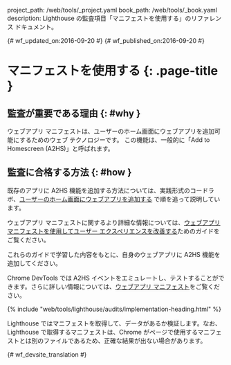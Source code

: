 project_path: /web/tools/_project.yaml
book_path: /web/tools/_book.yaml
description: Lighthouse の監査項目「マニフェストを使用する」のリファレンス ドキュメント。

{# wf_updated_on:2016-09-20 #}
{# wf_published_on:2016-09-20 #}

#  マニフェストを使用する {: .page-title }

##  監査が重要である理由 {: #why }

ウェブアプリ マニフェストは、ユーザーのホーム画面にウェブアプリを追加可能にするためのウェブ テクノロジーです。
この機能は、一般的に「Add to Homescreen (A2HS)」と呼ばれます。


##  監査に合格する方法 {: #how }

既存のアプリに A2HS 機能を追加する方法については、実践形式のコードラボ、[ユーザーのホーム画面にウェブアプリを追加する](https://codelabs.developers.google.com/codelabs/add-to-home-screen)
で順を追って説明しています。


ウェブアプリ マニフェストに関するより詳細な情報については、[ウェブアプリ マニフェストを使用してユーザー エクスペリエンスを改善する](/web/fundamentals/engage-and-retain/web-app-manifest)ためのガイドをご覧ください。



これらのガイドで学習した内容をもとに、自身のウェブアプリに A2HS 機能を追加してください。


Chrome DevTools では A2HS イベントをエミュレートし、テストすることができます。さらに詳しい情報については、[ウェブアプリ マニフェスト](/web/tools/chrome-devtools/debug/progressive-web-apps/#manifest)をご覧ください。



{% include "web/tools/lighthouse/audits/implementation-heading.html" %}

Lighthouse ではマニフェストを取得して、データがあるか検証します。なお、Lighthouse
で取得するマニフェストは、Chrome がページで使用するマニフェストとは別のファイルであるため、正確な結果が出ない場合があります。



{# wf_devsite_translation #}
